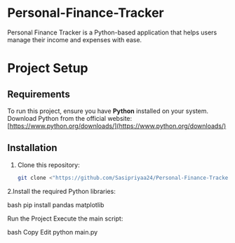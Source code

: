 # Personal-Finance-Tracker
Personal Finance Tracker is a Python-based application that helps users manage their income and expenses with ease.
# Project Setup

## Requirements
To run this project, ensure you have **Python** installed on your system.  
Download Python from the official website: [https://www.python.org/downloads/](https://www.python.org/downloads/)

## Installation
1. Clone this repository:
   ```bash
   git clone <"https://github.com/Sasipriyaa24/Personal-Finance-Tracker">

2.Install the required Python libraries:

bash
pip install pandas matplotlib

Run the Project
Execute the main script:

bash
Copy
Edit
python main.py

